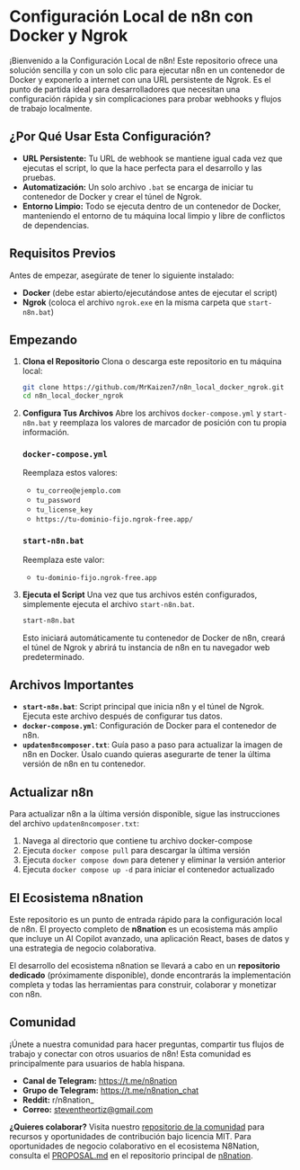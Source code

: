 # Configuración Local de n8n con Docker y Ngrok

¡Bienvenido a la Configuración Local de n8n! Este repositorio ofrece una solución sencilla y con un solo clic para ejecutar n8n en un contenedor de Docker y exponerlo a internet con una URL persistente de Ngrok. Es el punto de partida ideal para desarrolladores que necesitan una configuración rápida y sin complicaciones para probar webhooks y flujos de trabajo localmente.

## ¿Por Qué Usar Esta Configuración?

*   **URL Persistente:** Tu URL de webhook se mantiene igual cada vez que ejecutas el script, lo que la hace perfecta para el desarrollo y las pruebas.
*   **Automatización:** Un solo archivo `.bat` se encarga de iniciar tu contenedor de Docker y crear el túnel de Ngrok.
*   **Entorno Limpio:** Todo se ejecuta dentro de un contenedor de Docker, manteniendo el entorno de tu máquina local limpio y libre de conflictos de dependencias.

## Requisitos Previos

Antes de empezar, asegúrate de tener lo siguiente instalado:

*   **Docker** (debe estar abierto/ejecutándose antes de ejecutar el script)
*   **Ngrok** (coloca el archivo `ngrok.exe` en la misma carpeta que `start-n8n.bat`)

## Empezando

1.  **Clona el Repositorio**
    Clona o descarga este repositorio en tu máquina local:

    ```bash
    git clone https://github.com/MrKaizen7/n8n_local_docker_ngrok.git
    cd n8n_local_docker_ngrok
    ```

2.  **Configura Tus Archivos**
    Abre los archivos `docker-compose.yml` y `start-n8n.bat` y reemplaza los valores de marcador de posición con tu propia información.

    ### `docker-compose.yml`
    Reemplaza estos valores:

    *   `tu_correo@ejemplo.com`
    *   `tu_password`
    *   `tu_license_key`
    *   `https://tu-dominio-fijo.ngrok-free.app/`

    ### `start-n8n.bat`
    Reemplaza este valor:

    *   `tu-dominio-fijo.ngrok-free.app`

3.  **Ejecuta el Script**
    Una vez que tus archivos estén configurados, simplemente ejecuta el archivo `start-n8n.bat`.

    ```bash
    start-n8n.bat
    ```

    Esto iniciará automáticamente tu contenedor de Docker de n8n, creará el túnel de Ngrok y abrirá tu instancia de n8n en tu navegador web predeterminado.

## Archivos Importantes

*   **`start-n8n.bat`**: Script principal que inicia n8n y el túnel de Ngrok. Ejecuta este archivo después de configurar tus datos.
*   **`docker-compose.yml`**: Configuración de Docker para el contenedor de n8n.
*   **`updaten8ncomposer.txt`**: Guía paso a paso para actualizar la imagen de n8n en Docker. Úsalo cuando quieras asegurarte de tener la última versión de n8n en tu contenedor.

## Actualizar n8n

Para actualizar n8n a la última versión disponible, sigue las instrucciones del archivo `updaten8ncomposer.txt`:

1.  Navega al directorio que contiene tu archivo docker-compose
2.  Ejecuta `docker compose pull` para descargar la última versión
3.  Ejecuta `docker compose down` para detener y eliminar la versión anterior
4.  Ejecuta `docker compose up -d` para iniciar el contenedor actualizado

## El Ecosistema n8nation

Este repositorio es un punto de entrada rápido para la configuración local de n8n. El proyecto completo de **n8nation** es un ecosistema más amplio que incluye un AI Copilot avanzado, una aplicación React, bases de datos y una estrategia de negocio colaborativa.

El desarrollo del ecosistema n8nation se llevará a cabo en un **repositorio dedicado** (próximamente disponible), donde encontrarás la implementación completa y todas las herramientas para construir, colaborar y monetizar con n8n.

## Comunidad

¡Únete a nuestra comunidad para hacer preguntas, compartir tus flujos de trabajo y conectar con otros usuarios de n8n! Esta comunidad es principalmente para usuarios de habla hispana.

*   **Canal de Telegram:** https://t.me/n8nation
*   **Grupo de Telegram:** https://t.me/n8nation_chat
*   **Reddit:** r/n8nation_
*   **Correo:** steventheortiz@gmail.com

**¿Quieres colaborar?** Visita nuestro [repositorio de la comunidad](community-repo/README.md) para recursos y oportunidades de contribución bajo licencia MIT. Para oportunidades de negocio colaborativo en el ecosistema N8Nation, consulta el [PROPOSAL.md](PROPOSAL.md) en el repositorio principal de [n8nation](https://github.com/MrKaizen7/n8nation). 
